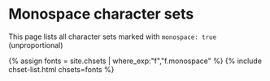 # Monospace character sets

This page lists all character sets marked with `monospace: true` (unproportional)

{% assign fonts = site.chsets | where_exp:"f","f.monospace" %}
{% include chset-list.html chsets=fonts %}
